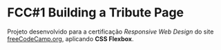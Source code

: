 # FCC#1 Building a Tribute Page

Projeto desenvolvido para a certificação *Responsive Web Design* do site [freeCodeCamp.org](https://www.freecodecamp.org/reginokaa), aplicando **CSS Flexbox**.
